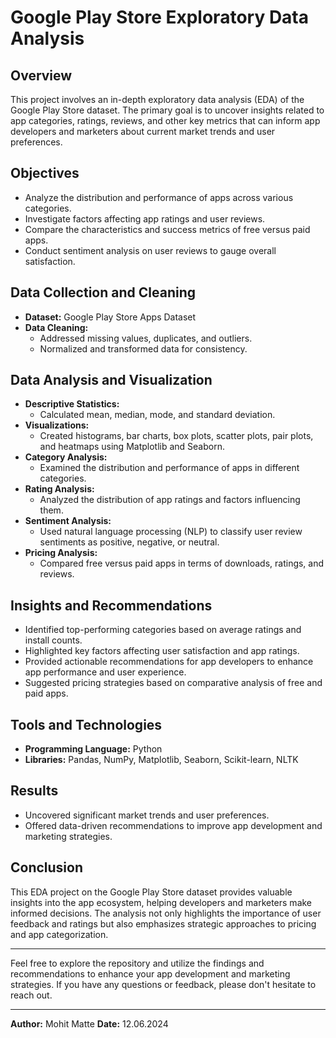 # Google Play Store Exploratory Data Analysis

## Overview

This project involves an in-depth exploratory data analysis (EDA) of the Google Play Store dataset. The primary goal is to uncover insights related to app categories, ratings, reviews, and other key metrics that can inform app developers and marketers about current market trends and user preferences.

## Objectives

- Analyze the distribution and performance of apps across various categories.
- Investigate factors affecting app ratings and user reviews.
- Compare the characteristics and success metrics of free versus paid apps.
- Conduct sentiment analysis on user reviews to gauge overall satisfaction.

## Data Collection and Cleaning

- **Dataset:** Google Play Store Apps Dataset
- **Data Cleaning:**
  - Addressed missing values, duplicates, and outliers.
  - Normalized and transformed data for consistency.

## Data Analysis and Visualization

- **Descriptive Statistics:**
  - Calculated mean, median, mode, and standard deviation.
- **Visualizations:**
  - Created histograms, bar charts, box plots, scatter plots, pair plots, and heatmaps using Matplotlib and Seaborn.
- **Category Analysis:**
  - Examined the distribution and performance of apps in different categories.
- **Rating Analysis:**
  - Analyzed the distribution of app ratings and factors influencing them.
- **Sentiment Analysis:**
  - Used natural language processing (NLP) to classify user review sentiments as positive, negative, or neutral.
- **Pricing Analysis:**
  - Compared free versus paid apps in terms of downloads, ratings, and reviews.

## Insights and Recommendations

- Identified top-performing categories based on average ratings and install counts.
- Highlighted key factors affecting user satisfaction and app ratings.
- Provided actionable recommendations for app developers to enhance app performance and user experience.
- Suggested pricing strategies based on comparative analysis of free and paid apps.

## Tools and Technologies

- **Programming Language:** Python
- **Libraries:** Pandas, NumPy, Matplotlib, Seaborn, Scikit-learn, NLTK

## Results

- Uncovered significant market trends and user preferences.
- Offered data-driven recommendations to improve app development and marketing strategies.

## Conclusion

This EDA project on the Google Play Store dataset provides valuable insights into the app ecosystem, helping developers and marketers make informed decisions. The analysis not only highlights the importance of user feedback and ratings but also emphasizes strategic approaches to pricing and app categorization.

---

Feel free to explore the repository and utilize the findings and recommendations to enhance your app development and marketing strategies. If you have any questions or feedback, please don't hesitate to reach out.

---

**Author:** Mohit Matte 
**Date:** 12.06.2024

